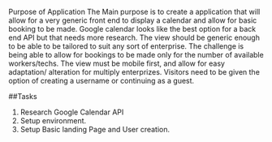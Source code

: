 Purpose of Application
The Main purpose is to create a application that will allow for a very generic front end to display a calendar and allow for basic booking to be made.
Google calendar looks like the best option for a back end API but that needs more research.
The view should be generic enough to be able to be tailored to suit any sort of enterprise.
The challenge is being able to allow for bookings to be made only for the number of available workers/techs.
The view must be mobile first, and allow for easy adaptation/ alteration for multiply enterprizes.
Visitors need to be given the option of creating a username or continuing as a guest.

##Tasks
1. Research Google Calendar API
2. Setup environment.
3. Setup Basic landing Page and User creation.
 